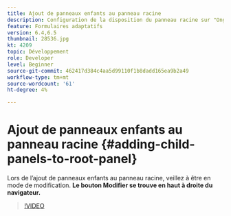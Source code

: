 ```yaml
---
title: Ajout de panneaux enfants au panneau racine
description: Configuration de la disposition du panneau racine sur "Onglets à gauche" et ajout de panneaux enfants au panneau racine.
feature: Formulaires adaptatifs
version: 6.4,6.5
thumbnail: 28536.jpg
kt: 4209
topic: Développement
role: Developer
level: Beginner
source-git-commit: 462417d384c4aa5d99110f1b8dadd165ea9b2a49
workflow-type: tm+mt
source-wordcount: '61'
ht-degree: 4%

---
```



# Ajout de panneaux enfants au panneau racine {#adding-child-panels-to-root-panel}

Lors de l’ajout de panneaux enfants au panneau racine, veillez à être en mode de modification. **Le bouton Modifier se trouve en haut à droite du navigateur.**


>[!VIDEO](https://video.tv.adobe.com/v/28536?quality=9&learn=on)

